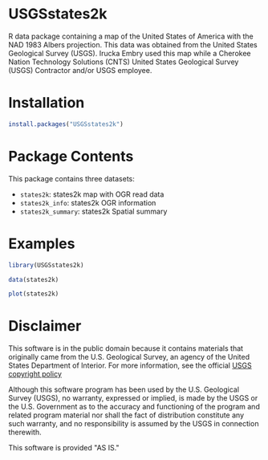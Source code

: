 # USGSstates2k

R data package containing a map of the United States of America with the NAD 1983 Albers projection. This data was obtained from the United States Geological Survey (USGS). Irucka Embry used this map while a Cherokee Nation Technology Solutions (CNTS) United States Geological Survey (USGS) Contractor and/or USGS employee.


# Installation

```R
install.packages("USGSstates2k")
```


# Package Contents
This package contains three datasets:

* `states2k`: states2k map with OGR read data
* `states2k_info`: states2k OGR information
* `states2k_summary`: states2k Spatial summary



# Examples
```R
library(USGSstates2k)

data(states2k)

plot(states2k)
```



# Disclaimer

This software is in the public domain because it contains materials that originally came from the U.S. Geological Survey, an agency of the United States Department of Interior. For more information, see the official [USGS copyright policy](http://www.usgs.gov/visual-id/credit_usgs.html#copyright)

Although this software program has been used by the U.S. Geological Survey (USGS), no warranty, expressed or implied, is made by the USGS or the U.S. Government as to the accuracy and functioning of the program and related program material nor shall the fact of distribution constitute any such warranty, and no responsibility is assumed by the USGS in connection therewith.

This software is provided "AS IS."
